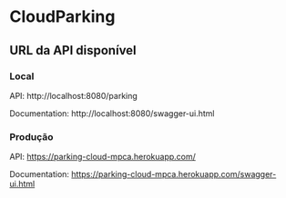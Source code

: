 # CloudParking

## URL da API disponível

### Local
API: http://localhost:8080/parking

Documentation: http://localhost:8080/swagger-ui.html

### Produção
API: https://parking-cloud-mpca.herokuapp.com/

Documentation: https://parking-cloud-mpca.herokuapp.com/swagger-ui.html

